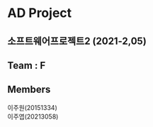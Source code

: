 AD Project 
==========
소프트웨어프로젝트2 (2021-2,05)
---------
Team : F
---------------
Members
---------------
이주원(20151334)  
이주엽(20213058)